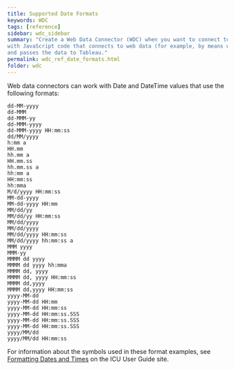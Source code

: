```yaml
---
title: Supported Date Formats
keywords: WDC
tags: [reference]
sidebar: wdc_sidebar
summary: "Create a Web Data Connector (WDC) when you want to connect to a web data source from Tableau. A WDC is an HTML page
with JavaScript code that connects to web data (for example, by means of a REST API), converts the data to a JSON format,
and passes the data to Tableau."
permalink: wdc_ref_date_formats.html
folder: wdc
---
```


Web data connectors can work with Date and DateTime values that use the
following formats:

```
dd-MM-yyyy
dd-MMM
dd-MMM-yy
dd-MMM-yyyy
dd-MMM-yyyy HH:mm:ss
dd/MM/yyyy
h:mm a
HH.mm
hh.mm a
HH.mm.ss
hh.mm.ss a
hh:mm a
HH:mm:ss
hh:mma
M/d/yyyy HH:mm:ss
MM-dd-yyyy
MM-dd-yyyy HH:mm
MM/dd/yy
MM/dd/yy HH:mm:ss
MM/dd/yyyy
MM/dd/yyyy
MM/dd/yyyy HH:mm:ss
MM/dd/yyyy hh:mm:ss a
MMM yyyy
MMM-yy
MMMM dd yyyy
MMMM dd yyyy hh:mma
MMMM dd, yyyy
MMMM dd, yyyy HH:mm:ss
MMMM dd,yyyy
MMMM dd,yyyy HH:mm:ss
yyyy-MM-dd
yyyy-MM-dd HH:mm
yyyy-MM-dd HH:mm:ss
yyyy-MM-dd HH:mm:ss.SSS
yyyy-MM-dd HH:mm:ss.SSS
yyyy-MM-dd HH:mm:ss.SSS
yyyy/MM/dd
yyyy/MM/dd HH:mm:ss
```

For information about the symbols used in these
format examples, see [Formatting Dates and
Times](http://userguide.icu-project.org/formatparse/datetime) on the ICU
User Guide site.
